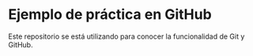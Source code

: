 # Ejemplo de práctica en GitHub

Este repositorio se está utilizando para conocer la funcionalidad
de Git y GitHub.